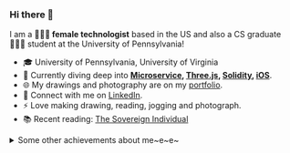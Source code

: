 
### Hi there 👋 

I am a **👩🏻‍💻 female technologist** based in the US and also a CS graduate 👩🏻‍🎓 student at the University of Pennsylvania!  

* 🎓  University of Pennsylvania, University of Virginia
* 🌱   Currently diving deep into **[Microservice](https://github.com/snowyaya/currency-conversion-exchange-kubernetes), [Three.js](https://github.com/snowyaya/ThreeJS-Journey), [Solidity](https://github.com/snowyaya/Blockchain-Python), [iOS](https://github.com/snowyaya/Twitter-iOS)**.
* 🌐   My drawings and photography are on my [portfolio](https://www.yayingliang.com).
* 🤝   Connect with me on [LinkedIn](https://www.linkedin.com/in/yaya-l-8a28171a2/).
* ⚡    Love making drawing, reading, jogging and photograph.
* 📚   Recent reading: [The Sovereign Individual](https://github.com/snowyaya/The-Sovereign-Individual)

<details>
  <summary>Some other achievements about me~e~e~</summary>
  <br>

* 💖   Be proud of UVA & UPenn. 🐾 Proud WaHoo & Quaker. Love Algorithms.
* 🎉   Been a math teacher at **AMHS** (top 1 high school in the US) for 3 years.
